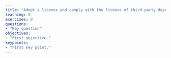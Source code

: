 ```yaml
---
title: "Adopt a licence and comply with the licence of third-party dependencies"
teaching: 0
exercises: 0
questions:
- "Key question"
objectives:
- "First objective."
keypoints:
- "First key point."
---
```

